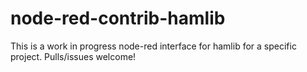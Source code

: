 # node-red-contrib-hamlib
This is a work in progress node-red interface for hamlib for a specific project. Pulls/issues welcome!
